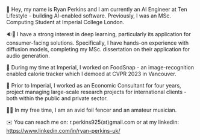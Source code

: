 :wave: Hey, my name is Ryan Perkins and I am currently an AI Engineer at Ten Lifestyle - building AI-enabled software. Previously, I was an MSc. Computing Student at Imperial College London.

:sound::microscope: I have a strong interest in deep learning, particularly its application for consumer-facing solutions. Specifically, I have hands-on experience with diffusion models, completing my MSc. dissertation on their application for audio generation.

:shallow_pan_of_food: During my time at Imperial, I worked on FoodSnap - an image-recognition enabled calorie tracker which I demoed at CVPR 2023 in Vancouver.

:newspaper: Prior to Imperial, I worked as an Economic Consultant for four years, project managing large-scale research projects for international clients - both within the public and private sector.

:person_fencing::guitar: In my free time, I am an avid foil fencer and an amateur musician.

:envelope: You can reach me on: r.perkins925(at)gmail.com or at my linkedin: https://www.linkedin.com/in/ryan-perkins-uk/
